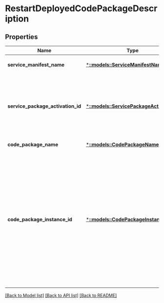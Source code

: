 # RestartDeployedCodePackageDescription

## Properties
Name | Type | Description | Notes
------------ | ------------- | ------------- | -------------
**service_manifest_name** | [***::models::ServiceManifestName**](ServiceManifestName.md) | The name of service manifest that specified this code package. | [default to null]
**service_package_activation_id** | [***::models::ServicePackageActivationId**](ServicePackageActivationId.md) | The ActivationId of a deployed service package. If ServicePackageActivationMode specified at the time of creating the service is &#39;SharedProcess&#39; (or if it is not specified, in which case it defaults to &#39;SharedProcess&#39;), then value of ServicePackageActivationId is always an empty string. | [optional] [default to null]
**code_package_name** | [***::models::CodePackageName**](CodePackageName.md) | The name of the code package defined in the service manifest. | [default to null]
**code_package_instance_id** | [***::models::CodePackageInstanceId**](CodePackageInstanceId.md) | The instance ID for currently running entry point. For a code package setup entry point (if specified) runs first and after it finishes main entry point is started. Each time entry point executable is run, its instance ID will change. If 0 is passed in as the code package instance ID, the API will restart the code package with whatever instance ID it is currently running. If an instance ID other than 0 is passed in, the API will restart the code package only if the current Instance ID matches the passed in instance ID. Note, passing in the exact instance ID (not 0) in the API is safer, because if ensures at most one restart of the code package. | [default to null]

[[Back to Model list]](../README.md#documentation-for-models) [[Back to API list]](../README.md#documentation-for-api-endpoints) [[Back to README]](../README.md)



